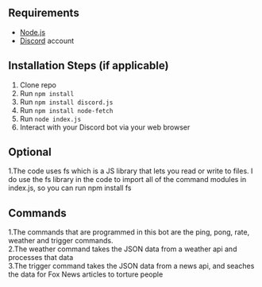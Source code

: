 ## Requirements

- [Node.js](http://nodejs.org/)
- [Discord](https://discordapp.com/) account

## Installation Steps (if applicable)

1. Clone repo
2. Run `npm install`
3. Run `npm install discord.js`
4. Run `npm install node-fetch`
5. Run `node index.js`
6. Interact with your Discord bot via your web browser

## Optional
1.The code uses fs which is a JS library that lets you read or write to files. I do use the fs library in the code to import all of the command modules in index.js, so you can run npm install fs
## Commands
1.The commands that are programmed in this bot are the ping, pong, rate, weather and trigger commands.\
2.The weather command takes the JSON data from a weather api and processes that data\
3.The trigger command takes the JSON data from a news api, and seaches the data for Fox News articles to torture people
